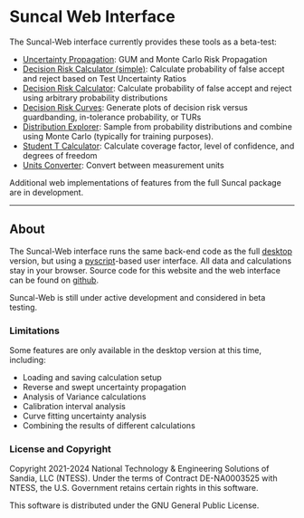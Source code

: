 # Suncal Web Interface

The Suncal-Web interface currently provides these tools as a beta-test:

- [Uncertainty Propagation](uncertainty.html): GUM and Monte Carlo Risk Propagation
- [Decision Risk Calculator (simple)](risktur.html): Calculate probability of false accept and reject based on Test Uncertainty Ratios
- [Decision Risk Calculator](risk.html): Calculate probability of false accept and reject using arbitrary probability distributions
- [Decision Risk Curves](riskcurves.html): Generate plots of decision risk versus guardbanding, in-tolerance probability, or TURs
- [Distribution Explorer](distributions.html): Sample from probability distributions and combine using Monte Carlo (typically for training purposes).
- [Student T Calculator](student.html): Calculate coverage factor, level of confidence, and degrees of freedom
- [Units Converter](units.html): Convert between measurement units

Additional web implementations of features from the full Suncal package are in development.

---

## About

The Suncal-Web interface runs the same back-end code as the full [desktop](../index.html) version, but using
a [pyscript](https://pyscript.net)-based user interface. All data and calculations stay in your browser.
Source code for this website and the web interface can be found on [github](https://github.com/sandialabs/suncal/tree/gh-pages).

Suncal-Web is still under active development and considered in beta testing.


### Limitations

Some features are only available in the desktop version at this time, including:

- Loading and saving calculation setup
- Reverse and swept uncertainty propagation
- Analysis of Variance calculations
- Calibration interval analysis
- Curve fitting uncertainty analysis
- Combining the results of different calculations


### License and Copyright

Copyright 2021-2024 National Technology & Engineering Solutions of Sandia, LLC (NTESS). Under the terms of Contract DE-NA0003525 with NTESS, the U.S. Government retains certain rights in this software.

This software is distributed under the GNU General Public License.
